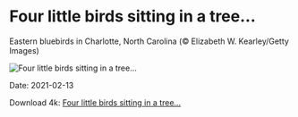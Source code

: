 # Four little birds sitting in a tree…

Eastern bluebirds in Charlotte, North Carolina (© Elizabeth W. Kearley/Getty Images)

![Four little birds sitting in a tree…](https://bing.com/th?id=OHR.BluebirdsEastern_EN-US5293227470_UHD.jpg&rf=LaDigue_UHD.jpg&pid=hp&w=1024&h=576)

Date: 2021-02-13

Download 4k: [Four little birds sitting in a tree…](https://bing.com/th?id=OHR.BluebirdsEastern_EN-US5293227470_UHD.jpg&rf=LaDigue_UHD.jpg&pid=hp&w=3840&h=2160)

